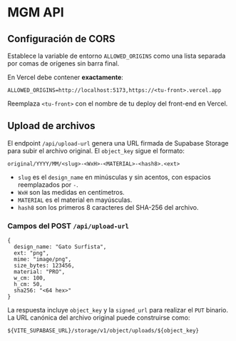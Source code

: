# MGM API

## Configuración de CORS

Establece la variable de entorno `ALLOWED_ORIGINS` como una lista separada por comas de orígenes sin barra final.

En Vercel debe contener **exactamente**:

```
ALLOWED_ORIGINS=http://localhost:5173,https://<tu-front>.vercel.app
```

Reemplaza `<tu-front>` con el nombre de tu deploy del front-end en Vercel.

## Upload de archivos

El endpoint `/api/upload-url` genera una URL firmada de Supabase Storage para subir el archivo original. El `object_key` sigue el formato:

```
original/YYYY/MM/<slug>-<WxH>-<MATERIAL>-<hash8>.<ext>
```

* `slug` es el `design_name` en minúsculas y sin acentos, con espacios reemplazados por `-`.
* `WxH` son las medidas en centímetros.
* `MATERIAL` es el material en mayúsculas.
* `hash8` son los primeros 8 caracteres del SHA-256 del archivo.

### Campos del POST `/api/upload-url`

```
{
  design_name: "Gato Surfista",
  ext: "png",
  mime: "image/png",
  size_bytes: 123456,
  material: "PRO",
  w_cm: 100,
  h_cm: 50,
  sha256: "<64 hex>"
}
```

La respuesta incluye `object_key` y la `signed_url` para realizar el `PUT` binario. La URL canónica del archivo original puede construirse como:

```
${VITE_SUPABASE_URL}/storage/v1/object/uploads/${object_key}
```
